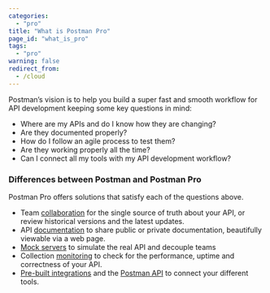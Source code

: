 ```yaml
---
categories:
  - "pro"
title: "What is Postman Pro"
page_id: "what_is_pro"
tags: 
  - "pro"
warning: false
redirect_from:
  - /cloud
---
```


Postman’s vision is to help you build a super fast and smooth workflow for API development keeping some key questions in mind:

*   Where are my APIs and do I know how they are changing?
*   Are they documented properly?
*   How do I follow an agile process to test them?
*   Are they working properly all the time?
*   Can I connect all my tools with my API development workflow?

### Differences between Postman and Postman Pro

Postman Pro offers solutions that satisfy each of the questions above. 

*   Team [collaboration](/docs/postman/team_library/sharing) for the single source of truth about your API, or review historical versions and the latest updates.
*   API [documentation](/docs/postman/api_documentation/intro_to_api_documentation) to share public or private documentation, beautifully viewable via a web page.
*   [Mock servers](/docs/postman/mock_servers) to simulate the real API and decouple teams
*   Collection [monitoring](/docs/postman/monitors/intro_monitors) to check for the performance, uptime and correctness of your API.
*   [Pre-built integrations](/docs/pro/integrations/intro_integrations) and the [Postman API](/docs/pro/pro_api/intro_api) to connect your different tools.